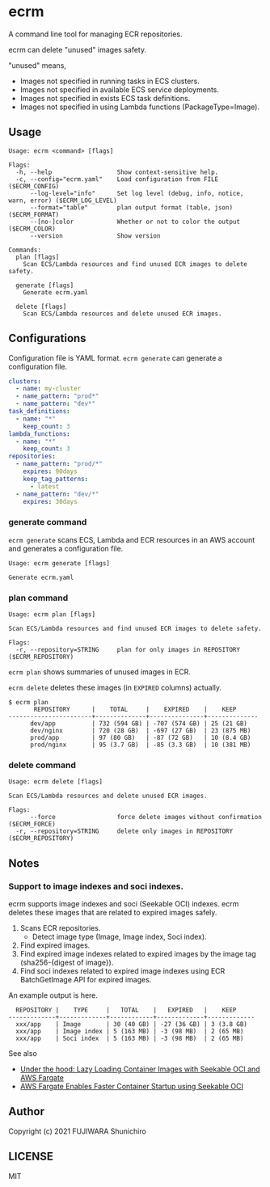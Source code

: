 # ecrm

A command line tool for managing ECR repositories.

ecrm can delete "unused" images safety.

"unused" means,

- Images not specified in running tasks in ECS clusters.
- Images not specified in available ECS service deployments.
- Images not specified in exists ECS task definitions.
- Images not specified in using Lambda functions (PackageType=Image).

## Usage

```
Usage: ecrm <command> [flags]

Flags:
  -h, --help                  Show context-sensitive help.
  -c, --config="ecrm.yaml"    Load configuration from FILE ($ECRM_CONFIG)
      --log-level="info"      Set log level (debug, info, notice, warn, error) ($ECRM_LOG_LEVEL)
      --format="table"        plan output format (table, json) ($ECRM_FORMAT)
      --[no-]color            Whether or not to color the output ($ECRM_COLOR)
      --version               Show version

Commands:
  plan [flags]
    Scan ECS/Lambda resources and find unused ECR images to delete safety.

  generate [flags]
    Generate ecrm.yaml

  delete [flags]
    Scan ECS/Lambda resources and delete unused ECR images.
```

## Configurations

Configuration file is YAML format. `ecrm generate` can generate a configuration file.

```yaml
clusters:
  - name: my-cluster
  - name_pattern: "prod*"
  - name_pattern: "dev*"
task_definitions:
  - name: "*"
    keep_count: 3
lambda_functions:
  - name: "*"
    keep_count: 3
repositories:
  - name_pattern: "prod/*"
    expires: 90days
    keep_tag_patterns:
      - latest
  - name_pattern: "dev/*"
    expires: 30days
```

### generate command

`ecrm generate` scans ECS, Lambda and ECR resources in an AWS account and generates a configuration file.

```
Usage: ecrm generate [flags]

Generate ecrm.yaml
```

### plan command

```console
Usage: ecrm plan [flags]

Scan ECS/Lambda resources and find unused ECR images to delete safety.

Flags:
  -r, --repository=STRING     plan for only images in REPOSITORY ($ECRM_REPOSITORY)
```

`ecrm plan` shows summaries of unused images in ECR.

`ecrm delete` deletes these images (in `EXPIRED` columns) actually.

```console
$ ecrm plan
       REPOSITORY      |    TOTAL     |    EXPIRED    |    KEEP      
-----------------------+--------------+---------------+--------------
      dev/app          | 732 (594 GB) | -707 (574 GB) | 25 (21 GB)   
      dev/nginx        | 720 (28 GB)  | -697 (27 GB)  | 23 (875 MB)  
      prod/app         | 97 (80 GB)   | -87 (72 GB)   | 10 (8.4 GB)  
      prod/nginx       | 95 (3.7 GB)  | -85 (3.3 GB)  | 10 (381 MB)  
```

### delete command

```console
Usage: ecrm delete [flags]

Scan ECS/Lambda resources and delete unused ECR images.

Flags:
      --force                 force delete images without confirmation ($ECRM_FORCE)
  -r, --repository=STRING     delete only images in REPOSITORY ($ECRM_REPOSITORY)
```

## Notes

### Support to image indexes and soci indexes.

ecrm supports image indexes and soci (Seekable OCI) indexes. ecrm deletes these images that are related to expired images safely.

1. Scans ECR repositories.
   - Detect image type (Image, Image index, Soci index).
2. Find expired images.
3. Find expired image indexes related to expired images by the image tag (sha256-{digest of image}).
4. Find soci indexes related to expired image indexes using ECR BatchGetImage API for expired images.

An example output is here.

```
  REPOSITORY |    TYPE     |   TOTAL    |   EXPIRED   |    KEEP     
-------------+-------------+------------+-------------+-------------
  xxx/app    | Image       | 30 (40 GB) | -27 (36 GB) | 3 (3.8 GB)  
  xxx/app    | Image index | 5 (163 MB) | -3 (98 MB)  | 2 (65 MB)   
  xxx/app    | Soci index  | 5 (163 MB) | -3 (98 MB)  | 2 (65 MB)  
```

See also
- [Under the hood: Lazy Loading Container Images with Seekable OCI and AWS Fargate](https://aws.amazon.com/jp/blogs/containers/under-the-hood-lazy-loading-container-images-with-seekable-oci-and-aws-fargate/)
- [AWS Fargate Enables Faster Container Startup using Seekable OCI](https://aws.amazon.com/jp/blogs/aws/aws-fargate-enables-faster-container-startup-using-seekable-oci/)

## Author

Copyright (c) 2021 FUJIWARA Shunichiro

## LICENSE

MIT

